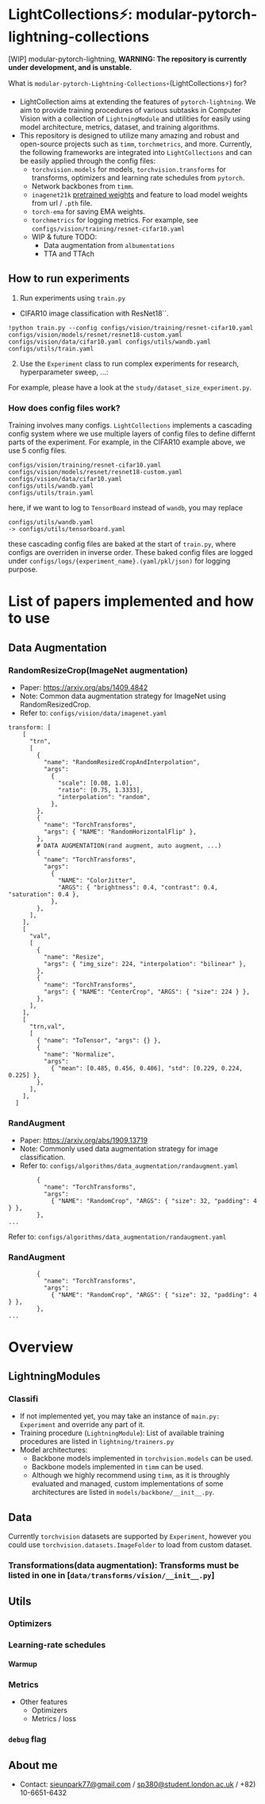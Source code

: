 # LightCollections⚡️: modular-pytorch-lightning-collections
[WIP] modular-pytorch-lightning, **WARNING: The repository is currently under development, and is unstable.**

What is `modular-pytorch-Lightning-Collections⚡`(LightCollections⚡️) for?
- LightCollection aims at extending the features of `pytorch-lightning`. We aim to provide training procedures of various subtasks in Computer Vision with a collection of `LightningModule` and utilities for easily using model architecture, metrics, dataset, and training algorithms.
- This repository is designed to utilize many amazing and robust and open-source projects such as `timm`, `torchmetrics`, and more. Currently, the following frameworks are integrated into `LightCollections` and can be easily applied through the config files:
  - `torchvision.models` for models, `torchvision.transforms` for transforms, optimizers and learning rate schedules from `pytorch`.
  - Network backbones from `timm`.
  - `inagenet21k` [pretrained weights](https://github.com/Alibaba-MIIL/ImageNet21K) and feature to load model weights from url / `.pth` file.
  - `torch-ema` for saving EMA weights.
  - `torchmetrics` for logging metrics. For example, see `configs/vision/training/resnet-cifar10.yaml`
  - WIP & future TODO:
    - Data augmentation from `albumentations`
    - TTA and TTAch


## How to run experiments
1. Run experiments using `train.py`

- CIFAR10 image classification with ResNet18``.
```
!python train.py --config configs/vision/training/resnet-cifar10.yaml configs/vision/models/resnet/resnet18-custom.yaml configs/vision/data/cifar10.yaml configs/utils/wandb.yaml configs/utils/train.yaml
```

2. Use the `Experiment` class to run complex experiments for research, hyperparameter sweep, ...:

For example, please have a look at the `study/dataset_size_experiment.py`.

### How does config files work?

Training involves many configs. `LightCollections` implements a cascading config system where we use multiple layers of config
files to define differnt parts of the experiment. For example, in the CIFAR10 example above, we use 5 config files.
```
configs/vision/training/resnet-cifar10.yaml
configs/vision/models/resnet/resnet18-custom.yaml
configs/vision/data/cifar10.yaml
configs/utils/wandb.yaml
configs/utils/train.yaml
```
here, if we want to log to `TensorBoard` instead of `wandb`, you may replace
```
configs/utils/wandb.yaml
-> configs/utils/tensorboard.yaml
```
these cascading config files are baked at the start of `train.py`, where configs are overriden in inverse order. These baked config files are logged under `configs/logs/{experiment_name}.(yaml/pkl/json)` for logging purpose.

# List of papers implemented and how to use

## Data Augmentation

### RandomResizeCrop(ImageNet augmentation)

- Paper: https://arxiv.org/abs/1409.4842
- Note: Common data augmentation strategy for ImageNet using RandomResizedCrop.
- Refer to: `configs/vision/data/imagenet.yaml`

```
transform: [
    [
      "trn",
      [
        {
          "name": "RandomResizedCropAndInterpolation",
          "args":
            {
              "scale": [0.08, 1.0],
              "ratio": [0.75, 1.3333],
              "interpolation": "random",
            },
        },
        {
          "name": "TorchTransforms",
          "args": { "NAME": "RandomHorizontalFlip" },
        },
        # DATA AUGMENTATION(rand augment, auto augment, ...)
        {
          "name": "TorchTransforms",
          "args":
            {
              "NAME": "ColorJitter",
              "ARGS": { "brightness": 0.4, "contrast": 0.4, "saturation": 0.4 },
            },
        },
      ],
    ],
    [
      "val",
      [
        {
          "name": "Resize",
          "args": { "img_size": 224, "interpolation": "bilinear" },
        },
        {
          "name": "TorchTransforms",
          "args": { "NAME": "CenterCrop", "ARGS": { "size": 224 } },
        },
      ],
    ],
    [
      "trn,val",
      [
        { "name": "ToTensor", "args": {} },
        {
          "name": "Normalize",
          "args":
            { "mean": [0.485, 0.456, 0.406], "std": [0.229, 0.224, 0.225] },
        },
      ],
    ],
  ]
```

### RandAugment

- Paper: https://arxiv.org/abs/1909.13719
- Note: Commonly used data augmentation strategy for image classification.
- Refer to: `configs/algorithms/data_augmentation/randaugment.yaml`

```
        {
          "name": "TorchTransforms",
          "args":
            { "NAME": "RandomCrop", "ARGS": { "size": 32, "padding": 4 } },
        },
...
```
Refer to: `configs/algorithms/data_augmentation/randaugment.yaml`

### RandAugment

```
        {
          "name": "TorchTransforms",
          "args":
            { "NAME": "RandomCrop", "ARGS": { "size": 32, "padding": 4 } },
        },
...
```


# Overview

## LightningModules

### Classifi
- If not implemented yet, you may take an instance of `main.py: Experiment` and override any part of it.
- Training procedure (`LightningModule`): List of available training procedures are listed in `lightning/trainers.py`
- Model architectures:
  - Backbone models implemented in `torchvision.models` can be used.
  - Backbone models implemented in `timm` can be used.
  - Although we highly recommend using `timm`, as it is throughly evaluated and managed, custom implementations of some architectures are listed in `models/backbone/__init__.py`.
## Data
Currently `torchvision` datasets are supported by `Experiment`, however you could use `torchvision.datasets.ImageFolder` to load from custom dataset.

### Transformations(data augmentation): Transforms must be listed in one in [`data/transforms/vision/__init__.py`]


## Utils

### Optimizers

####

### Learning-rate schedules

#### Warmup

### Metrics

- Other features
  - Optimizers
  - Metrics / loss

### `debug` flag


## About me

- Contact: sieunpark77@gmail.com / sp380@student.london.ac.uk / +82) 10-6651-6432
